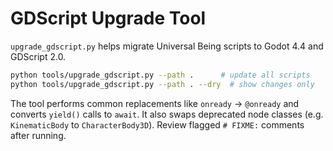 # GDScript Upgrade Tool

`upgrade_gdscript.py` helps migrate Universal Being scripts to Godot 4.4 and GDScript 2.0.

```bash
python tools/upgrade_gdscript.py --path .      # update all scripts
python tools/upgrade_gdscript.py --path . --dry  # show changes only
```

The tool performs common replacements like `onready` -> `@onready` and 
converts `yield()` calls to `await`. It also swaps deprecated node
classes (e.g. `KinematicBody` to `CharacterBody3D`). Review flagged
`# FIXME:` comments after running.
